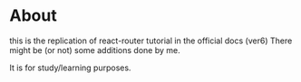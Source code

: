 # About

this is the replication of react-router tutorial in the official docs (ver6)
There might be (or not) some additions done by me.

It is for study/learning purposes.
